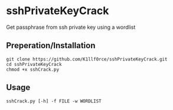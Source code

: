 # sshPrivateKeyCrack
Get passphrase from ssh private key using a wordlist
## Preperation/Installation
```
git clone https://github.com/K1llf0rce/sshPrivateKeyCrack.git
cd sshPrivateKeyCrack
chmod +x sshCrack.py
```
## Usage
```
sshCrack.py [-h] -f FILE -w WORDLIST
```